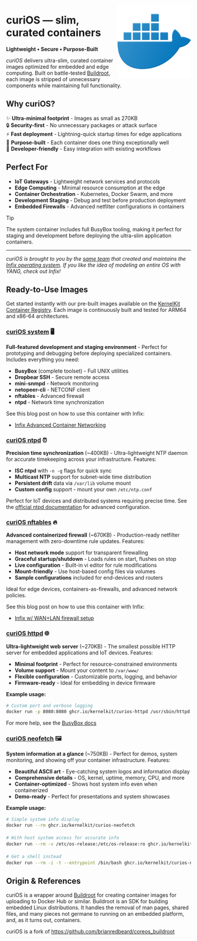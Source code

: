 <a href="https://www.flaticon.com/free-icons/docker"><img align="right" src="doc/container.png" width="200px" alt="Docker icons created by pocike - Flaticon"></a>

# curiOS — slim, curated containers

**Lightweight • Secure • Purpose-Built**

*curiOS* delivers ultra-slim, curated container images optimized for
embedded and edge computing.  Built on battle-tested [Buildroot][0],
each image is stripped of unnecessary components while maintaining full
functionality.

## Why curiOS?

✨ **Ultra-minimal footprint** - Images as small as 270KB  
🔒 **Security-first** - No unnecessary packages or attack surface  
⚡ **Fast deployment** - Lightning-quick startup times for edge applications  
🎯 **Purpose-built** - Each container does one thing exceptionally well  
🔧 **Developer-friendly** - Easy integration with existing workflows  

## Perfect For

- **IoT Gateways** - Lightweight network services and protocols
- **Edge Computing** - Minimal resource consumption at the edge  
- **Container Orchestration** - Kubernetes, Docker Swarm, and more
- **Development Staging** - Debug and test before production deployment
- **Embedded Firewalls** - Advanced netfilter configurations in containers

> [!TIP]
> The system container includes full BusyBox tooling, making it perfect
> for staging and development before deploying the ultra-slim
> application containers.

---

*curiOS is brought to you by the [same team][9] that created and
maintains the [Infix operating system][8]. If you like the idea of
modeling an entire OS with YANG, check out Infix!*

## Ready-to-Use Images

Get started instantly with our pre-built images available on the
[KernelKit Container Registry][2]. Each image is continuously built and
tested for ARM64 and x86-64 architectures.

### [curiOS system][3] 🖥️

**Full-featured development and staging environment** - Perfect for
prototyping and debugging before deploying specialized
containers. Includes everything you need:

- **BusyBox** (complete toolset) - Full UNIX utilities
- **Dropbear SSH** - Secure remote access
- **mini-snmpd** - Network monitoring
- **netopeer-cli** - NETCONF client
- **nftables** - Advanced firewall
- **ntpd** - Network time synchronization

See this blog post on how to use this container with Infix:

- [Infix Advanced Container Networking](https://kernelkit.org/posts/advanced-containers/)

### [curiOS ntpd][4] ⏰

**Precision time synchronization** (~400KB) - Ultra-lightweight NTP
daemon for accurate timekeeping across your infrastructure. Features:

- **ISC ntpd** with `-n -g` flags for quick sync
- **Multicast NTP** support for subnet-wide time distribution  
- **Persistent drift** data via `/var/lib` volume mount
- **Custom config** support - mount your own `/etc/ntp.conf`

Perfect for IoT devices and distributed systems requiring precise
time. See the [official ntpd documentation](https://www.ntp.org/) for
advanced configuration.

### [curiOS nftables][5] 🔥

**Advanced containerized firewall** (~670KB) - Production-ready
netfilter management with zero-downtime rule updates. Features:

- **Host network mode** support for transparent firewalling
- **Graceful startup/shutdown** - Loads rules on start, flushes on stop
- **Live configuration** - Built-in vi editor for rule modifications
- **Mount-friendly** - Use host-based config files via volumes
- **Sample configurations** included for end-devices and routers

Ideal for edge devices, containers-as-firewalls, and advanced network policies.

See this blog post on how to use this container with Infix:

- [Infix w/ WAN+LAN firewall setup](https://kernelkit.org/posts/firewall-container/)

### [curiOS httpd][6] 🌐

**Ultra-lightweight web server** (~270KB) - The smallest possible HTTP
server for embedded applications and IoT devices. Features:

- **Minimal footprint** - Perfect for resource-constrained environments
- **Volume support** - Mount your content to `/var/www/`
- **Flexible configuration** - Customizable ports, logging, and behavior
- **Firmware-ready** - Ideal for embedding in device firmware

**Example usage:**

```bash
# Custom port and verbose logging
docker run -p 8080:8080 ghcr.io/kernelkit/curios-httpd /usr/sbin/httpd -f -v -p 8080
```

For more help, see the [BusyBox docs](https://busybox.net/downloads/BusyBox.html#httpd)

### [curiOS neofetch][7] 🖼️

**System information at a glance** (~750KB) - Perfect for demos, system
monitoring, and showing off your container infrastructure. Features:

- **Beautiful ASCII art** - Eye-catching system logos and information display
- **Comprehensive details** - OS, kernel, uptime, memory, CPU, and more
- **Container-optimized** - Shows host system info even when containerized
- **Demo-ready** - Perfect for presentations and system showcases

**Example usage:**

```bash
# Simple system info display
docker run --rm ghcr.io/kernelkit/curios-neofetch

# With host system access for accurate info
docker run --rm -v /etc/os-release:/etc/os-release:ro ghcr.io/kernelkit/curios-neofetch

# Get a shell instead
docker run --rm -i -t --entrypoint /bin/bash ghcr.io/kernelkit/curios-neofetch
```

## Origin & References

curiOS is a wrapper around [Buildroot][0] for creating container images for
uploading to Docker Hub or similar.  Buildroot is an SDK for building embedded
Linux distributions.  It handles the removal of man pages, shared files, and
many pieces not germane to running on an embedded platform, and, as it turns
out, containers.

curiOS is a fork of <https://github.com/brianredbeard/coreos_buildroot>

[0]: https://buildroot.org
[1]: https://busybox.net
[2]: https://github.com/orgs/kernelkit/packages?repo_name=curiOS
[3]: https://github.com/orgs/kernelkit/packages/container/package/curios
[4]: https://github.com/orgs/kernelkit/packages/container/package/curios-ntpd
[5]: https://github.com/orgs/kernelkit/packages/container/package/curios-nftables
[6]: https://github.com/orgs/kernelkit/packages/container/package/curios-httpd
[7]: https://github.com/orgs/kernelkit/packages/container/package/curios-neofetch
[8]: https://github.com/kernelkit/infix
[9]: https://kernelkit.org
[10]: https://www.ntp.org/documentation/4.2.8-series/discover/
